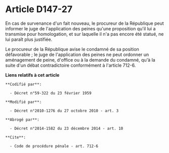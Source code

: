 # Article D147-27

En cas de survenance d'un fait nouveau, le procureur de la République peut informer le juge de l'application des peines
qu'une proposition qu'il lui a transmise pour homologation, et sur laquelle il n'a pas encore été statué, ne lui paraît plus
justifiée. 

Le procureur de la République avise le condamné de sa position défavorable ; le juge de l'application des peines ne peut
ordonner un aménagement de peine, d'office ou à la demande du condamné, qu'à la suite d'un débat contradictoire conformément
à l'article 712-6.

**Liens relatifs à cet article**

	**Codifié par**:

	  - Décret n°59-322 du 23 février 1959

	**Modifié par**:

	  - Décret n°2010-1276 du 27 octobre 2010 - art. 3

	**Abrogé par**:

	  - Décret n°2014-1582 du 23 décembre 2014 - art. 10

	**Cite**:

	  - Code de procédure pénale - art. 712-6
